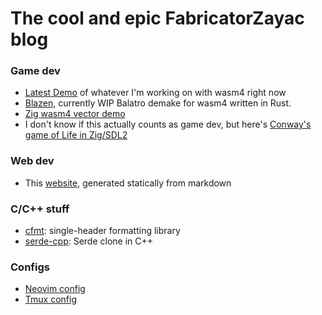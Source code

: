 # The cool and epic FabricatorZayac blog
### Game dev
- [Latest Demo](http://diaco.strangled.net:4444) of whatever I'm working on with wasm4 right now
- [Blazen](https://github.com/FabricatorZayac/blazen), currently WIP Balatro
  demake for wasm4 written in Rust.
- [Zig wasm4 vector demo](zig/wasm4demo.md)
- I don't know if this actually counts as game dev, but here's
  [Conway's game of Life in Zig/SDL2](https://github.com/FabricatorZayac/zig4lyfe)

### Web dev
- This [website](https://github.com/FabricatorZayac/fabricatorzayac.github.io),
  generated statically from markdown

### C/C++ stuff
- [cfmt](cxx/cfmt.md): single-header formatting library
- [serde-cpp](cxx/serde.md): Serde clone in C++

### Configs
- [Neovim config](https://github.com/FabricatorZayac/nvim)
- [Tmux config](https://github.com/FabricatorZayac/tmux)
